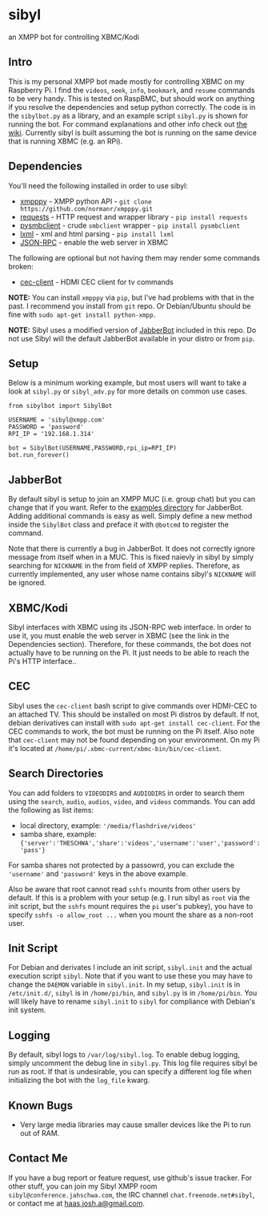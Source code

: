 # sibyl
an XMPP bot for controlling XBMC/Kodi

## Intro
This is my personal XMPP bot made mostly for controlling XBMC on my Raspberry Pi. I find the `videos`, `seek`, `info`, `bookmark`, and `resume` commands to be very handy. This is tested on RaspBMC, but should work on anything if you resolve the dependencies and setup python correctly. The code is in the `sibylbot.py` as a library, and an example script `sibyl.py` is shown for running the bot. For command explanations and other info check out [the wiki][1]. Currently sibyl is built assuming the bot is running on the same device that is running XBMC (e.g. an RPi).

## Dependencies
You'll need the following installed in order to use sibyl:
 - [xmpppy][10] - XMPP python API - `git clone https://github.com/normanr/xmpppy.git`
 - [requests][3] - HTTP request and wrapper library - `pip install requests`
 - [pysmbclient][4] - crude `smbclient` wrapper - `pip install pysmbclient`
 - [lxml][9] - xml and html parsing - `pip install lxml`
 - [JSON-RPC][6] - enable the web server in XBMC

The following are optional but not having them may render some commands broken:
 - [cec-client][5] - HDMI CEC client for tv commands

**NOTE:** You can install `xmpppy` via `pip`, but I've had problems with that in the past. I recommend you install from `git` repo. Or Debian/Ubuntu should be fine with `sudo apt-get install python-xmpp`.

**NOTE:** Sibyl uses a modified version of [JabberBot][2] included in this repo. Do not use Sibyl will the default JabberBot available in your distro or from `pip`.

## Setup
Below is a minimum working example, but most users will want to take a look at `sibyl.py` or `sibyl_adv.py` for more details on common use cases.

```
from sibylbot import SibylBot

USERNAME = 'sibyl@xmpp.com'
PASSWORD = 'password'
RPI_IP = '192.168.1.314'

bot = SibylBot(USERNAME,PASSWORD,rpi_ip=RPI_IP)
bot.run_forever()
```

## JabberBot
By default sibyl is setup to join an XMPP MUC (i.e. group chat) but you can change that if you want. Refer to the [examples directory][7] for JabberBot. Adding additional commands is easy as well. Simply define a new method inside the `SibylBot` class and preface it with `@botcmd` to register the command.

Note that there is currently a bug in JabberBot. It does not correctly ignore message from itself when in a MUC. This is fixed naievly in sibyl by simply searching for `NICKNAME` in the from field of XMPP replies. Therefore, as currently implemented, any user whose name contains sibyl's `NICKNAME` will be ignored.

## XBMC/Kodi
Sibyl interfaces with XBMC using its JSON-RPC web interface. In order to use it, you must enable the web server in XBMC (see the link in the Dependencies section). Therefore, for these commands, the bot does not actually have to be running on the Pi. It just needs to be able to reach the Pi's HTTP interface..

## CEC
Sibyl uses the `cec-client` bash script to give commands over HDMI-CEC to an attached TV. This should be installed on most Pi distros by default. If not, debian derivatives can install with `sudo apt-get install cec-client`. For the CEC commands to work, the bot must be running on the Pi itself. Also note that `cec-client` may not be found depending on your environment. On my Pi it's located at `/home/pi/.xbmc-current/xbmc-bin/bin/cec-client`.

## Search Directories
You can add folders to `VIDEODIRS` and `AUDIODIRS` in order to search them using the `search`, `audio`, `audios`, `video`, and `videos` commands. You can add the following as list items:
  - local directory, example: `'/media/flashdrive/videos'`
  - samba share, example: `{'server':'THESCHWA','share':'videos','username':'user','password':'pass'}`

For samba shares not protected by a passowrd, you can exclude the `'username'` and `'password'` keys in the above example.

Also be aware that root cannot read `sshfs` mounts from other users by default. If this is a problem with your setup (e.g. I run sibyl as `root` via the init script, but the `sshfs` mount requires the `pi` user's pubkey), you have to specify `sshfs -o allow_root ...` when you mount the share as a non-root user.

## Init Script
For Debian and derivates I include an init script, `sibyl.init` and the actual execution script `sibyl`. Note that if you want to use these you may have to change the `DAEMON` variable in `sibyl.init`. In my setup, `sibyl.init` is in `/etc/init.d/`, `sibyl` is in `/home/pi/bin`, and `sibyl.py` is in `/home/pi/bin`. You will likely have to rename `sibyl.init` to `sibyl` for compliance with Debian's init system.

## Logging
By default, sibyl logs to `/var/log/sibyl.log`. To enable debug logging, simply uncomment the debug line in `sibyl.py`. This log file requires sibyl be run as root. If that is undesirable, you can specify a different log file when initializing the bot with the `log_file` kwarg.

## Known Bugs
 - Very large media libraries may cause smaller devices like the Pi to run out of RAM.

## Contact Me
If you have a bug report or feature request, use github's issue tracker. For other stuff, you can join my Sibyl XMPP room `sibyl@conference.jahschwa.com`, the IRC channel `chat.freenode.net#sibyl`, or contact me at [haas.josh.a@gmail.com][8].

 [1]: https://github.com/TheSchwa/sibyl/wiki
 [2]: https://thp.io/2007/python-jabberbot/
 [3]: http://docs.python-requests.org/en/latest/
 [4]: https://bitbucket.org/nosklo/pysmbclient/src/057512c24175?at=default
 [5]: http://libcec.pulse-eight.com/
 [6]: http://kodi.wiki/view/Webserver#Enabling_the_webserver
 [7]: https://github.com/antont/pythonjabberbot/tree/master/examples
 [8]: mailto:haas.josh.a@gmail.com
 [9]: http://lxml.de/
 [10]: http://xmpppy.sourceforge.net/
